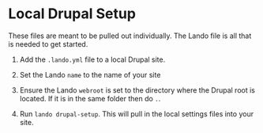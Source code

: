 # Local Drupal Setup

These files are meant to be pulled out individually. The Lando file is all that is needed to get started.

1. Add the `.lando.yml` file to a local Drupal site.

2. Set the Lando `name` to the name of your site

3. Ensure the Lando `webroot` is set to the directory where the Drupal root is located. If it is in the same folder then do `.`.

4. Run `lando drupal-setup`. This will pull in the local settings files into your site.
